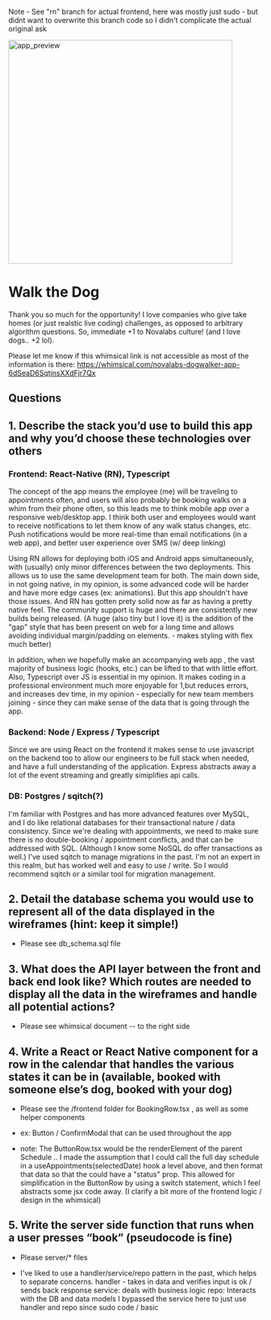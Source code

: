 Note - See "rn" branch for actual frontend, here was mostly just sudo - but didnt want to overwrite this branch code so I didn't complicate the actual original ask

<img width="444" alt="app_preview" src="https://github.com/programminPete/nova-dogwalk/assets/17052780/c5950844-e229-4ed9-8abb-ca79a266307a">


# Walk the Dog

Thank you so much for the opportunity! I love companies who give take homes (or just realstic live coding) challenges, as opposed to arbitrary algorithm questions. So, immediate +1 to Novalabs culture! (and I love dogs.. +2 lol).

Please let me know if this whimsical link is not accessible as most of the information is there:
https://whimsical.com/novalabs-dogwalker-app-6dSeaD6SqtjnsXXdFjr7Qx

## Questions

## 1. Describe the stack you’d use to build this app and why you’d choose these technologies over others

### Frontend: React-Native (RN), Typescript

The concept of the app means the employee (me) will be traveling to appointments often, and users will also probably be booking walks on a whim from their phone often, so this leads me to think mobile app over a responsive web/desktop app. I think both user and employees would want to receive notifications to let them know of any walk status changes, etc. Push notifications would be more real-time than email notifications (in a web app), and better user experience over SMS (w/ deep linking)

Using RN allows for deploying both iOS and Android apps simultaneously, with (usually) only minor differences between the two deployments. This allows us to use the same development team for both. The main down side, in not going native, in my opinion, is some advanced code will be harder and have more edge cases (ex: animations). But this app shouldn't have those issues. And RN has gotten prety solid now as far as having a pretty native feel. The community support is huge and there are consistently new builds being released. (A huge (also tiny but I love it) is the addition of the "gap" style that has been present on web for a long time and allows avoiding individual margin/padding on elements. - makes styling with flex much better)

In addition, when we hopefully make an accompanying web app , the vast majority of business logic (hooks, etc.) can be lifted to that with little effort.
Also, Typescript over JS is essential in my opinion. It makes coding in a professional environment much more enjoyable for 1,but reduces errors, and increases dev time, in my opinion - especially for new team members joining - since they can make sense of the data that is going through the app.

### Backend: Node / Express / Typescript

Since we are using React on the frontend it makes sense to use javascript on the backend too to allow our engineers to be full stack when needed, and have a full understanding of the application.
Express abstracts away a lot of the event streaming and greatly simiplifies api calls.

### DB: Postgres / sqitch(?)

I'm familiar with Postgres and has more advanced features over MySQL, and I do like relational databases for their transactional nature / data consistency. Since we're dealing with appointments, we need to make sure there is no double-booking / appointment conflicts, and that can be addressed with SQL. (Although I know some NoSQL do offer transactions as well.)
I've used sqitch to manage migrations in the past. I'm not an expert in this realm, but has worked well and easy to use / write. So I would recommend sqitch or a similar tool for migration management.

## 2. Detail the database schema you would use to represent all of the data displayed in the wireframes (hint: keep it simple!)

- Please see db_schema.sql file

## 3. What does the API layer between the front and back end look like? Which routes are needed to display all the data in the wireframes and handle all potential actions?

- Please see whimsical document -- to the right side

## 4. Write a React or React Native component for a row in the calendar that handles the various states it can be in (available, booked with someone else’s dog, booked with your dog)

- Please see the /frontend folder for BookingRow.tsx , as well as some helper components
- ex: Button / ConfirmModal that can be used throughout the app

- note: The ButtonRow.tsx would be the renderElement of the parent Schedule <FlatList /> .. I made the assumption that I could call the full day schedule in a useAppointments(selectedDate) hook a level above, and then format that data so that the <BookingRow /> could have a "status" prop. This allowed for simplification in the ButtonRow by using a switch statement, which I feel abstracts some jsx code away.
  (I clarify a bit more of the frontend logic / design in the whimsical)

## 5. Write the server side function that runs when a user presses “book” (pseudocode is fine)

- Please server/\* files

- I've liked to use a handler/service/repo pattern in the past, which helps to separate concerns.
  handler - takes in data and verifies input is ok / sends back response
  service: deals with business logic
  repo: Interacts with the DB and data models
  I bypassed the service here to just use handler and repo since sudo code / basic
